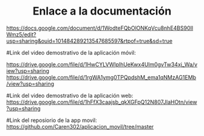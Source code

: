 <h1 align="center"> Enlace a la documentación </h1>

https://docs.google.com/document/d/1WodteFQbOlONKqVcu8nhE4BS90IlWmz5/edit?usp=sharing&ouid=101484289213547685597&rtpof=true&sd=true 

#Link del video demostrativo de la aplicación móvil:

https://drive.google.com/file/d/1HwCYLVWIplhUeKwx4Ulm0gvTw34xj_Wa/view?usp=sharing 
https://drive.google.com/file/d/1rgWA1ymg0TPQpdshM_ema1qNMzAG1EMb/view?usp=sharing 

#Link del video demostrativo de la aplicación web:
https://drive.google.com/file/d/1hFfX3caajsb_qkXGFpQ12N807JIaHOtn/view?usp=sharing 

#Link del reposiorio de la app movil:
https://github.com/Caren302/aplicacion_movil/tree/master 
